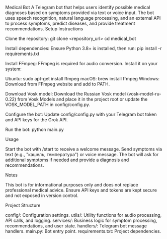 Medical Bot
A Telegram bot that helps users identify possible medical diagnoses based on symptoms provided via text or voice input. The bot uses speech recognition, natural language processing, and an external API to process symptoms, predict diseases, and provide treatment recommendations.
Setup Instructions

Clone the repository:
git clone <repository_url>
cd medical_bot


Install dependencies: Ensure Python 3.8+ is installed, then run:
pip install -r requirements.txt


Install FFmpeg: FFmpeg is required for audio conversion. Install it on your system:

Ubuntu: sudo apt-get install ffmpeg
macOS: brew install ffmpeg
Windows: Download from FFmpeg website and add to PATH.


Download Vosk model: Download the Russian Vosk model (vosk-model-ru-0.22) from Vosk Models and place it in the project root or update the VOSK_MODEL_PATH in config/config.py.

Configure the bot: Update config/config.py with your Telegram bot token and API keys for the Grok API.

Run the bot:
python main.py



Usage

Start the bot with /start to receive a welcome message.
Send symptoms via text (e.g., "кашель, температура") or voice message.
The bot will ask for additional symptoms if needed and provide a diagnosis and recommendations.

Notes

This bot is for informational purposes only and does not replace professional medical advice.
Ensure API keys and tokens are kept secure and not exposed in version control.

Project Structure

config/: Configuration settings.
utils/: Utility functions for audio processing, API calls, and logging.
services/: Business logic for symptom processing, recommendations, and user state.
handlers/: Telegram bot message handlers.
main.py: Bot entry point.
requirements.txt: Project dependencies.


